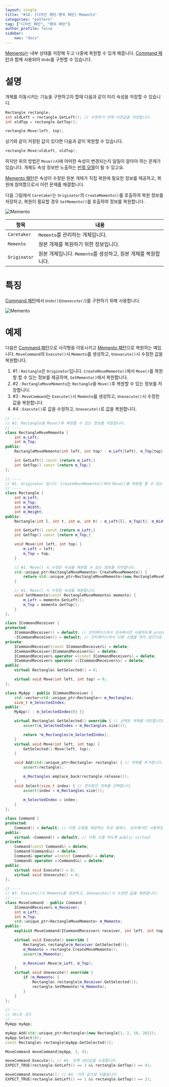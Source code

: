 ```yaml
---
layout: single
title: "#18. [디자인 패턴-행위 패턴] Memento"
categories: "pattern"
tag: ["디자인 패턴", "행위 패턴"]
author_profile: false
sidebar: 
    nav: "docs"
---
```


[Memento](https://tango1202.github.io/pattern/pattern-memento/)는 내부 상태를 저장해 두고 나중에 복원할 수 있게 해줍니다. [Command 패턴](https://tango1202.github.io/pattern/pattern-command/)과 함께 사용되어 `Undo`를 구현할 수 있습니다.

# 설명

개체를 이동시키는 기능을 구현하고자 할때 다음과 같이 미리 속성을 저장할 수 있습니다. 

```cpp
Rectangle rectangle;
int oldLeft = rectangle.GetLeft(); // 수정하기 전에 이전값을 저장합니다.
int oldTop = rectangle.GetTop();

rectangle.Move(left, top);
```

상기와 같이 저장된 값이 있다면 다음과 같이 복원할 수 있습니다.

```cpp
rectangle.Move(oldLeft, oldTop);
```

하지만 위의 방법은 `Move()`시에 어떠한 속성이 변경되는지 일일이 알아야 하는 문제가 있습니다. 개체도 속성 정보만 노출하는 [빈혈 모델](https://tango1202.github.io/principle/principle-anti-pattern/#%EB%82%98%EC%81%9C-%EC%BD%94%EB%94%A9-%EA%B4%80%ED%96%89-%EB%B9%88%ED%98%88-%EB%AA%A8%EB%8D%B8anemic-model)이 될 수 있고요.

[Memento 패턴](https://tango1202.github.io/pattern/pattern-memento/)은 속성이 수정된 원본 개체가 직접 복원에 필요한 정보를 제공하고, 복원에 참여함으로서 이런 문제를 해결합니다.

다음 그림에서 `Caretaker`는 `Originator`의 `CreateMemento()`를 호출하여 복원 정보를 저장하고, 복원이 필요할 경우 `SetMemento()`를 호출하여 정보를 복원합니다.

![Memento](https://github.com/tango1202/tango1202.github.io/assets/133472501/d3d25908-d11c-4516-897b-63ff82e312cc)

|항목|내용|
|--|--|
|`Caretaker`|`Memento`를 관리하는 개체입니다.|
|`Memento`|원본 개체를 복원하기 위한 정보입니다.|
|`Originator`|원본 개체입니다. `Memento`를 생성하고, 원본 개체를 복원합니다.|

# 특징

[Command 패턴](https://tango1202.github.io/pattern/pattern-command/)에서 `Undo()`(*`Unexecute()`*)를 구현하기 위해 사용합니다.

![Memento](https://github.com/tango1202/tango1202.github.io/assets/133472501/77a989d4-1e71-4409-821e-ff9b02d34933)

# 예제

다음은 [Command 패턴](https://tango1202.github.io/pattern/pattern-command/)으로 사각형을 이동시키고  [Memento 패턴](https://github.com/tango1202/tango1202.github.io/assets/133472501/d3d25908-d11c-4516-897b-63ff82e312cc)으로 복원하는 예입니다. `MoveCommand`의 `Execute()`시 `Memento`를 생성하고, `Unexecute()`시 수정한 값을 복원합니다.

1. #1 : `Rectangle`은 `Originator`입니다. `CreateMoveMemento()`에서 `Move()`를 복원할 할 수 있는 정보를 제공하며, `SetMemento()`에서 복원합니다.
2. #2 : `RectangleMoveMemento`는 `Rectangle`을 `Move()`후 복원할 수 있는 정보를 저장합니다.
3. #3 : `MoveCommand`는 `Execute()`시 `Memento`를 생성하고, `Unexecute()`시 수정한 값을 복원합니다.
4. #4 : `Execute()`로 값을 수정하고, `Unexecute()`로 값을 복원합니다.

```cpp
// ----
// #2. Rectangle을 Move()후 복원할 수 있는 정보를 저장합니다.
// ----
class RectangleMoveMemento {
    int m_Left;
    int m_Top;
public:
    RectangleMoveMemento(int left, int top) : m_Left{left}, m_Top{top} {}

    int GetLeft() const {return m_Left;}
    int GetTop() const {return m_Top;}
};    

// ----
// #1. Originator 입니다. CreateMoveMemento()에서 Move()를 복원할 할 수 있는 정보를 제공하며, SetMemento()에서 복원합니다.
// ----
class Rectangle {
    int m_Left;
    int m_Top;
    int m_Width;
    int m_Height;
public:
    Rectangle(int l, int t, int w, int h) : m_Left{l}, m_Top{t}, m_Width{w}, m_Height{h} {}

    int GetLeft() const {return m_Left;}
    int GetTop() const {return m_Top;}

    void Move(int left, int top) {
        m_Left = left;
        m_Top = top;
    }

    // #1. Move() 시 수정된 속성을 복원할 수 있는 정보를 리턴합니다.
    std::unique_ptr<RectangleMoveMemento> CreateMoveMemento() {
        return std::unique_ptr<RectangleMoveMemento>{new RectangleMoveMemento{m_Left, m_Top}};
    }

    // #1. Move() 시 수정된 속성을 복원합니다.
    void SetMemento(const RectangleMoveMemento& memento) {
        m_Left = memento.GetLeft();
        m_Top = memento.GetTop();
    }
}; 

class ICommandReceiver {
protected:
    ICommandReceiver() = default; // 인터페이스여서 상속해서만 사용하도록 protected
    ~ICommandReceiver() = default; // 인터페이스여서 다형 소멸을 하지 않으므로 protected non-virtual
private:
    ICommandReceiver(const ICommandReceiver&) = delete;
    ICommandReceiver(ICommandReceiver&&) = delete;
    ICommandReceiver& operator =(const ICommandReceiver&) = delete;
    ICommandReceiver& operator =(ICommandReceiver&&) = delete;   
public:
    virtual Rectangle& GetSelected() = 0;

    virtual void Move(int left, int top) = 0;
};

class MyApp : public ICommandReceiver {
    std::vector<std::unique_ptr<Rectangle>> m_Rectangles;
    size_t m_SelectedIndex;
public:
    MyApp() : m_SelectedIndex{0} {}

    virtual Rectangle& GetSelected() override { // 선택된 개체를 리턴합니다.
        assert(m_SelectedIndex < m_Rectangles.size());

        return *m_Rectangles[m_SelectedIndex];
    }
    virtual void Move(int left, int top) {
        GetSelected().Move(left, top);
    }

    void Add(std::unique_ptr<Rectangle> rectangle) { // 개체를 추가합니다.
        assert(rectangle);

        m_Rectangles.emplace_back(rectangle.release());
    } 
    void Select(size_t index) { // 관리중인 개체를 선택합니다.
        assert(index < m_Rectangles.size());
        
        m_SelectedIndex = index;
    }
};

class Command {
protected:
    Command() = default; // 다형 소멸을 제공하는 추상 클래스. 상속해서만 사용하도록 protected
public:
    virtual ~Command() = default; // 다형 소멸 하도록 public virtual   
private:
    Command(const Command&) = delete; 
    Command(Command&&) = delete; 
    Command& operator =(const Command&) = delete; 
    Command& operator =(Command&&) = delete;   
public:
    virtual void Execute() = 0;  
    virtual void Unexecute() = 0;   
};

// ----
// #3. Execute()시 Memento를 생성하고, Unexecute()시 수정한 값을 복원합니다.
// ----
class MoveCommand : public Command {
    ICommandReceiver& m_Receiver;
    int m_Left;
    int m_Top;
    std::unique_ptr<RectangleMoveMemento> m_Memento;
public:
    explicit MoveCommand(ICommandReceiver& receiver, int left, int top) : m_Receiver{receiver}, m_Left{left}, m_Top{top} {}

    virtual void Execute() override {
        Rectangle& rectangle{m_Receiver.GetSelected()};
        m_Memento = rectangle.CreateMoveMemento();
        assert(m_Memento);

        m_Receiver.Move(m_Left, m_Top);
    }
    virtual void Unexecute() override {
        if (m_Memento) {
            Rectangle& rectangle{m_Receiver.GetSelected()};
            rectangle.SetMemento(*m_Memento);
        }
    }
};

// ----
// 테스트 코드
// ----  
MyApp myApp;

myApp.Add(std::unique_ptr<Rectangle>{new Rectangle{1, 2, 10, 20}});
myApp.Select(0);
const Rectangle& rectangle{myApp.GetSelected()};

MoveCommand moveCommand{myApp, 3, 4};

moveCommand.Execute(); // #4. 왼쪽 상단값을 수정합니다.
EXPECT_TRUE(rectangle.GetLeft() == 3 && rectangle.GetTop() == 4);

moveCommand.Unexecute(); // #4. 이전 값으로 되돌립니다.
EXPECT_TRUE(rectangle.GetLeft() == 1 && rectangle.GetTop() == 2);
```
